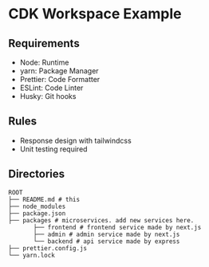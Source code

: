 # CDK Workspace Example

## Requirements

- Node: Runtime
- yarn: Package Manager
- Prettier: Code Formatter
- ESLint: Code Linter
- Husky: Git hooks

## Rules

- Response design with tailwindcss
- Unit testing required

## Directories

    ROOT
    ├── README.md # this
    ├── node_modules
    ├── package.json
    ├── packages # microservices. add new services here.
           ├── frontend # frontend service made by next.js
           ├── admin # admin service made by next.js
           └── backend # api service made by express
    ├── prettier.config.js
    └── yarn.lock
